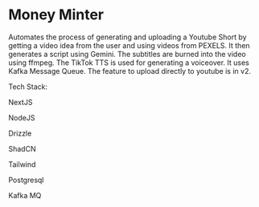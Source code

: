 # Money Minter


Automates the process of generating and uploading a Youtube Short by getting a video idea from the user and using videos from PEXELS. It then generates a script using Gemini. 
The subtitles are burned into the video using ffmpeg. The TikTok TTS is used for generating a voiceover. It uses Kafka Message Queue. The feature to upload directly to youtube is in v2.


Tech Stack:

NextJS

NodeJS

Drizzle

ShadCN

Tailwind

Postgresql

Kafka MQ
